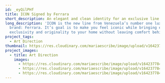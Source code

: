 ```yaml
---
id: _eyQilPHf
title: ICON Signed by Ferrara
short_description: An elegant and clean identity for an exclusive line.
long_description: 'ICON is the new line from Venezuela’s number one luxury
  brand: Ferrara. It’s goal is to make you feel iconic while bringing elegance,
  exclusivity and originality to your home without leaving comfort behind.'
project_tags:
  - Art Direction
thumbnail: https://res.cloudinary.com/mariaescribe/image/upload/v1642377846/ICON/image1_xz7o8x.jpg
project_images:
  - title: Art Direction
    images:
      - https://res.cloudinary.com/mariaescribe/image/upload/v1642377846/ICON/image1_xz7o8x.jpg
      - https://res.cloudinary.com/mariaescribe/image/upload/v1642377849/ICON/image2_ei81rl.jpg
      - https://res.cloudinary.com/mariaescribe/image/upload/v1642377848/ICON/image3_kgmd8k.jpg
---
```

